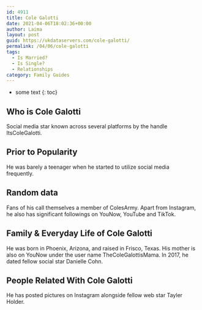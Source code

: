 ```yaml
---
id: 4911
title: Cole Galotti
date: 2021-04-06T18:02:36+00:00
author: Laima
layout: post
guid: https://ukdataservers.com/cole-galotti/
permalink: /04/06/cole-galotti
tags:
  - Is Married?
  - Is Single?
  - Relationships
category: Family Guides
---
```


* some text
{: toc}


## Who is Cole Galotti
                  
                  
                  
Social media star known across several platforms by the handle ItsColeGalotti. 
                  
              
            
              
            
                
                
                
## Prior to Popularity
                  
                  
                  
He was barely a teenager when he started to utilize social media frequently. 
                  
              
            
              
            
                
                
                
## Random data
                  
                  
                  
Fans of his call themselves a member of ColesArmy. Apart from Instagram, he also has significant followings on YouNow, YouTube and TikTok. 
                  
              
            
              
            
                
                
                
## Family & Everyday Life of Cole Galotti
                  
                  
                  
He was born in Phoenix, Arizona, and raised in Frisco, Texas. His mother is also on YouNow under the user name TheColeGalottisMama. In 2017, he dated fellow social star Danielle Cohn.  
                  
              
            
              
            
                
                
                
## People Related With Cole Galotti
                  
                  
                  
He has posted pictures on Instagram alongside fellow web star Tayler Holder.
                  
              
            
              
            
                
              
            
              
              
            
            
              
            
          
          
          